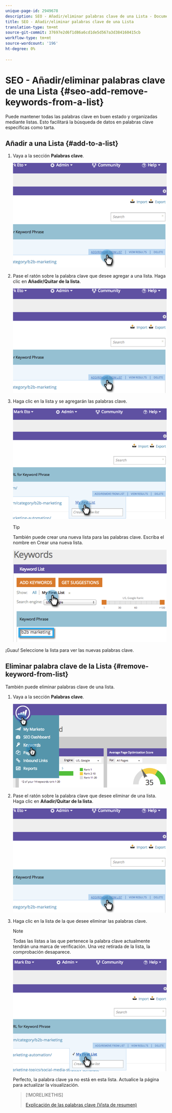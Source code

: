 ```yaml
---
unique-page-id: 2949678
description: SEO - Añadir/eliminar palabras clave de una Lista - Documentos de marketing - Documentación del producto
title: SEO - Añadir/eliminar palabras clave de una Lista
translation-type: tm+mt
source-git-commit: 37697e2d6f1d86a6cd1de5d567a3d384160415cb
workflow-type: tm+mt
source-wordcount: '196'
ht-degree: 0%

---
```



# SEO - Añadir/eliminar palabras clave de una Lista {#seo-add-remove-keywords-from-a-list}

Puede mantener todas las palabras clave en buen estado y organizadas mediante listas. Esto facilitará la búsqueda de datos en palabras clave específicas como tarta.

## Añadir a una Lista {#add-to-a-list}

1. Vaya a la sección **Palabras clave**.

   ![](assets/image2014-9-18-11-3a48-3a36.png)

1. Pase el ratón sobre la palabra clave que desee agregar a una lista. Haga clic en **Añadir/Quitar de la lista**.

   ![](assets/image2014-9-18-11-3a48-3a42.png)

1. Haga clic en la lista y se agregarán las palabras clave.

   ![](assets/image2014-9-18-11-3a48-3a47.png)

   >[!TIP]
   >
   >También puede crear una nueva lista para las palabras clave. Escriba el nombre en Crear una nueva lista.

   ![](assets/image2014-9-18-11-3a49-3a16.png)

¡Guau! Seleccione la lista para ver las nuevas palabras clave.

## Eliminar palabra clave de la Lista {#remove-keyword-from-list}

También puede eliminar palabras clave de una lista.

1. Vaya a la sección **Palabras clave**.

   ![](assets/image2014-9-18-11-3a49-3a55.png)

1. Pase el ratón sobre la palabra clave que desee eliminar de una lista. Haga clic en **Añadir/Quitar de la lista**.

   ![](assets/image2014-9-18-11-3a50-3a4.png)

1. Haga clic en la lista de la que desee eliminar las palabras clave.

   >[!NOTE]
   >
   >Todas las listas a las que pertenece la palabra clave actualmente tendrán una marca de verificación. Una vez retirada de la lista, la comprobación desaparece.

   ![](assets/image2014-9-18-11-3a50-3a41.png)

   Perfecto, la palabra clave ya no está en esta lista. Actualice la página para actualizar la visualización.

   >[!MORELIKETHIS]
   >
   >[Explicación de las palabras clave (Vista de resumen)](/help/marketo/product-docs/additional-apps/seo/keywords/seo-understanding-keywords.md)
